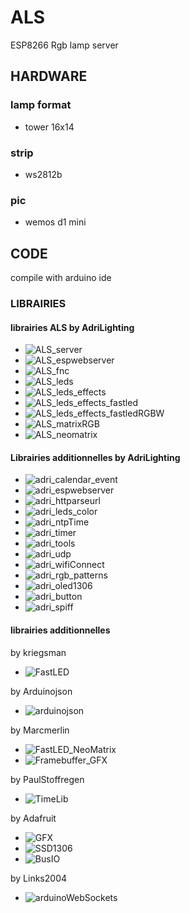 # ALS
ESP8266 Rgb lamp server

## HARDWARE
### lamp format
- tower 16x14

### strip
- ws2812b

### pic
- wemos d1 mini

## CODE
compile with arduino ide
### LIBRAIRIES
#### librairies ALS by AdriLighting
* ![ALS_server](https://github.com/AdriLighting/ALS_server)
* ![ALS_espwebserver](https://github.com/AdriLighting/ALS_espwebserver)
* ![ALS_fnc](https://github.com/AdriLighting/ALS_fnc)
* ![ALS_leds](https://github.com/AdriLighting/ALS_leds)
* ![ALS_leds_effects](https://github.com/AdriLighting/ALS_leds_effects)
* ![ALS_leds_effects_fastled](https://github.com/AdriLighting/ALS_leds_effects_fastled)
* ![ALS_leds_effects_fastledRGBW](https://github.com/AdriLighting/ALS_leds_effects_fastledRGBW)
* ![ALS_matrixRGB](https://github.com/AdriLighting/ALS_matrixRGB)
* ![ALS_neomatrix](https://github.com/AdriLighting/ALS_neomatrix)

#### Librairies additionnelles by AdriLighting
* ![adri_calendar_event](https://github.com/AdriLighting/adri_calendar_event)
* ![adri_espwebserver](https://github.com/AdriLighting/adri_espwebserver)
* ![adri_httparseurl](https://github.com/AdriLighting/adri_httparseurl)
* ![adri_leds_color](https://github.com/AdriLighting/adri_leds_color)
* ![adri_ntpTime](https://github.com/AdriLighting/adri_ntpTime)
* ![adri_timer](https://github.com/AdriLighting/adri_timer)
* ![adri_tools](https://github.com/AdriLighting/adri_tools)
* ![adri_udp](https://github.com/AdriLighting/adri_udp)
* ![adri_wifiConnect](https://github.com/AdriLighting/adri_wifiConnect)
* ![adri_rgb_patterns](https://github.com/AdriLighting/adri_rgb_patterns)
* ![adri_oled1306](https://github.com/AdriLighting/adri_oled1306)
* ![adri_button](https://github.com/AdriLighting/adri_button)
* ![adri_spiff](https://github.com/AdriLighting/adri_spiff)

#### librairies additionnelles
by kriegsman
* ![FastLED](https://github.com/FastLED/FastLED)

by Arduinojson
* ![arduinojson](https://github.com/bblanchon/ArduinoJson)

by Marcmerlin
* ![FastLED_NeoMatrix](https://github.com/marcmerlin/FastLED_NeoMatrix)
* ![Framebuffer_GFX](https://github.com/marcmerlin/Framebuffer_GFX)

by PaulStoffregen
* ![TimeLib](https://github.com/PaulStoffregen/Time)

by Adafruit
* ![GFX](https://github.com/adafruit/Adafruit-GFX-Library)
* ![SSD1306](https://github.com/adafruit/Adafruit_SSD1306)
* ![BusIO](https://github.com/adafruit/Adafruit_BusIO)

by Links2004
* ![arduinoWebSockets](https://github.com/Links2004/arduinoWebSockets)

